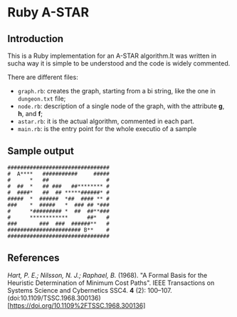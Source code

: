 # Ruby A-STAR

## Introduction

This is a Ruby implementation for an A-STAR algorithm.It was written in sucha way 
it is simple to be understood and the code is widely commented.

There are different files:

 * `graph.rb`: creates the graph, starting from a bi string, like the one in
   `dungeon.txt` file;
 * `node.rb`: description of a single node of the graph, with the attribute
   **g**, **h**, and **f**;
 * `astar.rb`: it is the actual algorithm, commented in each part.
 * `main.rb`: is the entry point for the whole executio of a sample
 
## Sample output

```
################################
#  A****   ###########     #####
#      *   ##                  #
#  ##  *   ## ###   ##******** #
#  ####*   ##  ## *****######* #
#####  *  ######  *##  #### ** #
###    *  #####   *  ### ## *###
#      *######### *  ##  ##**###
#      ************      ##*   #
###       ###  ###  ######**   #
####################### B**    #
################################
```

## References

_Hart, P. E.; Nilsson, N. J.; Raphael, B._ (1968). 
"A Formal Basis for the Heuristic Determination of Minimum Cost Paths". 
IEEE Transactions on Systems Science and Cybernetics SSC4. **4** (2): 100–107. 
(doi:10.1109/TSSC.1968.300136)[https://doi.org/10.1109%2FTSSC.1968.300136] 
